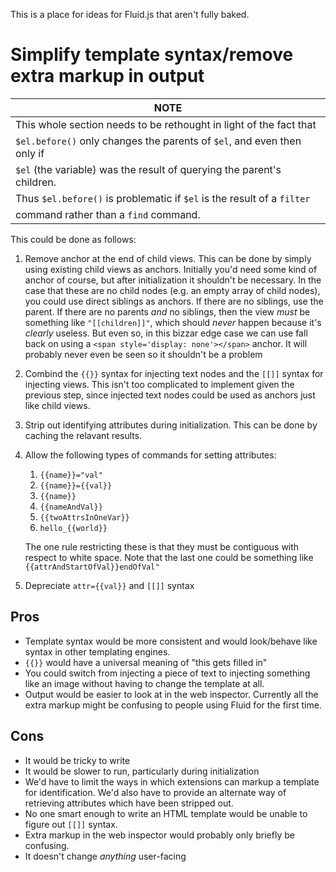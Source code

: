 This is a place for ideas for Fluid.js that aren't fully baked.

Simplify template syntax/remove extra markup in output
======================================================

| NOTE																		|
| ------------------------------------------------------------------------- |
| This whole section needs to be rethought in light of the fact that		|
| `$el.before()` only changes the parents of `$el`, and even then only if	|
| `$el` (the variable) was the result of querying the parent's children.	|
| Thus `$el.before()` is problematic if `$el` is the result of a `filter`	|
| command rather than a `find` command.										|

This could be done as follows:

1.	Remove anchor at the end of child views.  This can be done by simply
	using existing child views as anchors.  Initially you'd need some kind
	of anchor of course, but after initialization it shouldn't be necessary.
	In the case that these are no child nodes (e.g. an empty array of child
	nodes), you could use direct siblings as anchors.  If there are no
	siblings, use the parent.  If there are no parents *and* no siblings,
	then the view *must* be something like `"[[children]]"`, which should
	*never* happen because it's *clearly* useless.  But even so, in this
	bizzar edge case we can use fall back on using a
	`<span style='display: none'></span>` anchor.  It will probably never
	even be seen so it shouldn't be a problem
2.	Combind the `{{}}` syntax for injecting text nodes and the `[[]]` syntax
	for injecting views.  This isn't too complicated to implement given the
	previous step, since injected text nodes could be used as anchors just
	like child views.
3.	Strip out identifying attributes during initialization.  This can be done
	by caching the relavant results.
4.	Allow the following types of commands for setting attributes:

	1.	`{{name}}="val"`
	2.	`{{name}}={{val}}`
	3.	`{{name}}`
	4.	`{{nameAndVal}}`
	5.	`{{twoAttrsInOneVar}}`
	6.	`hello_{{world}}`

	The one rule restricting these is that they must be contiguous with
	respect to white space. Note that the last one could be something like 
	`{{attrAndStartOfVal}}endOfVal"`
5.	Depreciate `attr={{val}}` and `[[]]` syntax

## Pros

*	Template syntax would be more consistent and would look/behave like
	syntax in other templating engines.
*	`{{}}` would have a universal meaning of "this gets filled in"
*	You could switch from injecting a piece of text to injecting something
	like an image without having to change the template at all.
*	Output would be easier to look at in the web inspector.  Currently all
	the extra markup might be confusing to people using Fluid for the first
	time.

## Cons

*	It would be tricky to write
*	It would be slower to run, particularly during initialization
*	We'd have to limit the ways in which extensions can markup a template
	for identification.  We'd also have to provide an alternate way of
	retrieving attributes which have been stripped out.
*	No one smart enough to write an HTML template would be unable to figure
	out `[[]]` syntax.
*	Extra markup in the web inspector would probably only briefly be
	confusing.
*	It doesn't change *anything* user-facing
